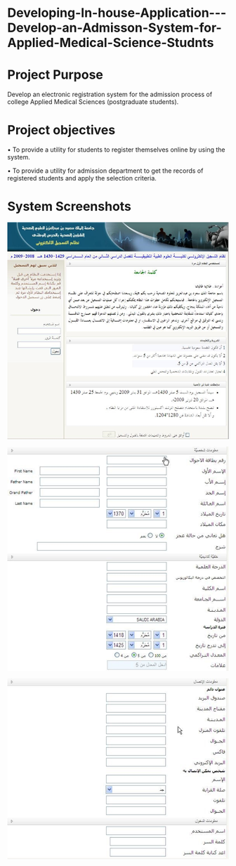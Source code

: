 # Developing-In-house-Application---Develop-an-Admisson-System-for-Applied-Medical-Science-Studnts

# Project Purpose
Develop an electronic registration system for the admission process of college Applied Medical Sciences (postgraduate students).

# Project objectives
•	To provide a utility for students to register themselves online by using the system.

•	To provide a utility for admission department to get the records of registered students and apply the selection criteria.

# System Screenshots

![Sample Graph](https://github.com/mutawakel-oss/Developing-In-house-Application---Develop-an-Admisson-System-for-Applied-Medical-Science-Studnts/blob/main/Screenshots/1.jpg)

![Sample Graph](https://github.com/mutawakel-oss/Developing-In-house-Application---Develop-an-Admisson-System-for-Applied-Medical-Science-Studnts/blob/main/Screenshots/2.jpg)

![Sample Graph](https://github.com/mutawakel-oss/Developing-In-house-Application---Develop-an-Admisson-System-for-Applied-Medical-Science-Studnts/blob/main/Screenshots/3.jpg)
